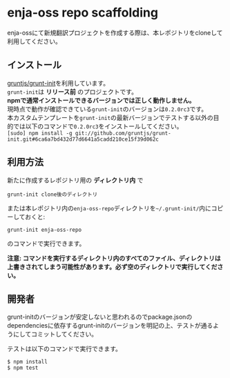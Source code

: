# enja-oss repo scaffolding

enja-ossにて新規翻訳プロジェクトを作成する際は、本レポジトリをcloneして利用してください。  

## インストール

[gruntjs/grunt-init](https://github.com/gruntjs/grunt-init)を利用しています。  
`grunt-init`は **リリース前** のプロジェクトです。  
**npmで通常インストールできるバージョンでは正しく動作しません。**  
現時点で動作が確認できている`grunt-init`のバージョンは`0.2.0rc3`です。  
本カスタムテンプレートを`grunt-init`の最新バージョンでテストする以外の目的では以下のコマンドで`0.2.0rc3`をインストールしてください。  
`[sudo] npm install -g git://github.com/gruntjs/grunt-init.git#6ca6a7bd432d77d6641a5cadd210ce15f39d062c`

## 利用方法

新たに作成するレポジトリ用の **ディレクトリ内** で

`grunt-init clone後のディレクトリ`

または本レポジトリ内の`enja-oss-repo`ディレクトリを`~/.grunt-init/`内にコピーしておくと:

`grunt-init enja-oss-repo`

のコマンドで実行できます。

**注意:
コマンドを実行するディレクトリ内のすべてのファイル、ディレクトリは上書きされてしまう可能性があります。必ず空のディレクトリで実行してください。**

## 開発者

grunt-initのバージョンが安定しないと思われるのでpackage.jsonのdependenciesに依存するgrunt-initのバージョンを明記の上、テストが通るようにしてコミットしてください。

テストは以下のコマンドで実行できます。

    $ npm install
    $ npm test
